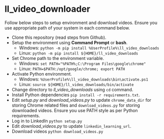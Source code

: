 # ll_video_downloader
Follow below steps to setup environment and download videos. Ensure you use appropriate path of your system in each command below.
* Clone this repository (read steps from Github).
* Setup the environment using **Command Prompt** or **bash**.
   * Windows: `python -m pip install %UserProfile%\ll_video_downloads`
   * Linux: `python -m pip install ${HOME}/ll_video_downloads`
* Set Chrome path to the environment variable.
   * Windows: `set PATH="%PATH%;C:\Program Files\google\chrome"`
   * Linux: `PATH=$PATH:/opt/google/chrome; export PATH`
* Activate Python environment.
   * Windows: `%UserProfile%\ll_video_downloads\bin\activate.ps1`
   * Linux: `source ${HOME}/ll_video_downloads/bin/activate`
* Change directory to *ll_video_downloads* using `cd` command.
* Install Python dependencies `pip install -r requirements.txt`.
* Edit _setup.py_ and _download_videos.py_ to update `chrome_data_dir` for storing Chrome related files and `download_videos.py` for storing downloaded videos. Ensure you use PATH style as per Python requirements.
* Log in to LinkedIn `python setup.py`
* Edit _download_videos.py_ to update `linkedin_learning_url`.
* Download videos `python download_videos.py`